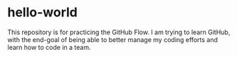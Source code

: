 # hello-world
This repository is for practicing the GitHub Flow.
I am trying to learn GitHub, with the end-goal of being able to better manage my coding efforts and learn how to code in a team.
